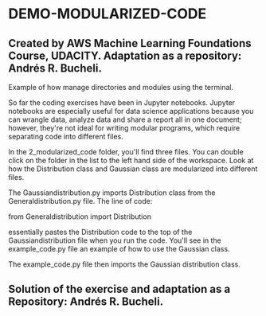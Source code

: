 # DEMO-MODULARIZED-CODE

## Created by AWS Machine Learning Foundations Course, UDACITY. Adaptation as a repository: Andrés R. Bucheli.

Example of how manage directories and modules using the terminal.


So far the coding exercises have been in Jupyter notebooks. Jupyter notebooks are especially useful for data science applications because you can wrangle data, analyze data and 
share a report all in one document; however, they're not ideal for writing modular programs, which require separating code into different files.

In the 2_modularized_code folder, you'll find three files. You can double click on the folder in the list to the left hand side of the workspace. Look at how the Distribution
class and Gaussian class are modularized into different files. 

The Gaussiandistribution.py imports Distribution class from the Generaldistribution.py file. The line of code:

from Generaldistribution import Distribution

essentially pastes the Distribution code to the top of the Gaussiandistribution file when you run the code. You'll see in the example_code.py file an example of how to use the
Gaussian class.

The example_code.py file then imports the Gaussian distribution class. 

## Solution of the exercise and adaptation as a Repository: Andrés R. Bucheli.
